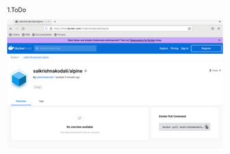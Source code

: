 1.ToDo

![Screenshot 2023-04-01 221932.png](/.attachments/Screenshot%202023-04-01%20221932-09f0f1ca-d2d7-44c6-a235-39bb103795f5.png)